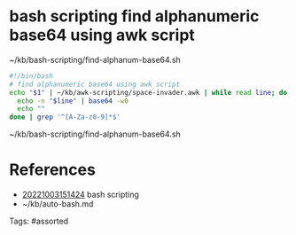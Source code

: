 # bash scripting find alphanumeric base64 using awk script
~/kb/bash-scripting/find-alphanum-base64.sh
```bash
#!/bin/bash
# find alphanumeric base64 using awk script
echo "$1" | ~/kb/awk-scripting/space-invader.awk | while read line; do
  echo -n "$line" | base64 -w0
  echo ""
done | grep '^[A-Za-z0-9]*$'
```

~/kb/bash-scripting/find-alphanum-base64.sh
# References
- [20221003151424](/zet/20221003151424/) bash scripting
- ~/kb/auto-bash.md

Tags:
    #assorted

